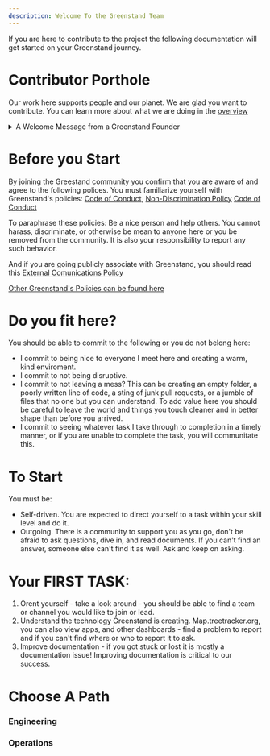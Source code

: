 ```yaml
---
description: Welcome To the Greenstand Team 
---
```

If you are here to contribute to the project the following documentation will get started on your Greenstand journey. 

# Contributor Porthole

Our work here supports people and our planet. We are glad you want to contribute. You can learn more about what we are doing in the [overview](https://docs.greenstand.org/overview) 

<details>
<summary>A Welcome Message from a Greenstand Founder</summary>
Is your motivation climate change or poverty? We all have our reasons to be here. Maybe you want to be part of an awesome project or maybe you just got a ticket and owe community service. I can’t answer what brought you here - I can only speak for myself.

I once held a stranger's hand when he died. I’d brought him to a hospital and and feeling he was now safe, I was saying goodbye, wishing him luck and that was it - he died. Thinking back on that moment, it leaves a good feeling knowing I’d done everything I could to help him. It was good to be there with him as his friend in his last struggle.

I find it fulfilling to help people. Making the world a better place brings me joy - it makes me feel good. It is painful and depressing to stand by and do nothing while people suffer and we collectively destroy our planet.

There are hundreds of millions of amazing people on our planet who live on less than I spend on a cup of coffee - they are caught in a perpetual struggle to find food. Basic education is not an option - healthcare is not a priority when you are starving. I've seen it. I've witnessed the plight of a single mother in rural Africa. I've seen the story in Central and South America. I understand how our actions in the "developed world" drive climate change and make the poorest peoples lifes that much harder. It makes me angry - I cannot and will not stand by and do nothing.

For me, Greenstand is a social project. It’s answering the needs of the most powerful climate activists this planet has. If we support that woman in her struggle, she, together with her neighbors and millions of others like her, will clean our atmosphere; they will build the most effective climate solution possible - forests.

Regardless of why you are here, I am excited to welcome you to a growing and powerful community. We are on this planet together and we are not just standing by. We have a plan; we are making it happen. And we need you.

Thank you for joining.

_**Ezra Jay**_

**Executive Director**&#x20; </details> 

# Before you Start
By joining the Greestand community you confirm that you are aware of and agree to the following polices.
You must familiarize yourself with Greenstand's policies: [Code of Conduct](https://drive.google.com/file/d/1y8l17FWt7uCeOSRhkOoznU8iOPquvxtK/view?usp=sharing), [Non-Discrimination Policy](https://drive.google.com/file/d/1T9ZSzmWnRrzVYeXyOJ04GciXdPI6udNK/view?usp=sharing) [Code of Conduct](https://drive.google.com/file/d/1y8l17FWt7uCeOSRhkOoznU8iOPquvxtK/view?usp=sharing)

To paraphrase these policies: Be a nice person and help others. You cannot harass, discriminate, or otherwise be mean to anyone here or you be removed from the community. It is also your responsibility to report any such behavior.

And if you are going publicly associate with Greenstand, you should read this [External Comunications Policy](https://drive.google.com/file/d/1Mdr8K_JDAsf8gUAHkotoICGQqgP7WBo4/view)

[Other Greenstand's Policies can be found here](https://docs.google.com/document/d/1yfPh7CzkoImd-v14XLATzVKz_kKHk2DaPNCU-8PK2Cs/edit?usp=sharing)
# Do you fit here? 
You should be able to commit to the following or you do not belong here:
- I commit to being nice to everyone I meet here and creating a warm, kind enviroment.
- I commit to not being disruptive.
- I commit to not leaving a mess? This can be creating an empty folder, a poorly written line of code, a sting of junk pull requests, or a jumble of files that no one but you can understand. To add value here you should be careful to leave the world and things you touch cleaner and in better shape than before you arrived.
- I commit to seeing whatever task I take through to completion in a timely manner, or if you are unable to complete the task, you will communitate this.

# To Start

You must be:
 - Self-driven. You are expected to direct yourself to a task within your skill level and do it.
 - Outgoing. There is a community to support you as you go, don't be afraid to ask questions, dive in, and read documents. If you can't find an answer, someone else can't find it as well. Ask and keep on asking.

# Your FIRST TASK: 
1. Orent yourself - take a look around - you should be able to find a team or channel you would like to join or lead. 
2. Understand the technology Greenstand is creating. Map.treetracker.org, you can also view apps, and other dashboards - find a problem to report and if you can't find where or who to report it to ask.
3. Improve documentation - if you got stuck or lost it is mostly a documentation issue! Improving documentation is critical to our success.

# Choose A Path 

### Engineering 
### Operations








